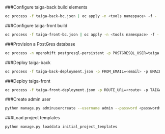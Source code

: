 ###Configure taiga-back build elements

```bash
oc process -f taiga-back-bc.json | oc apply -n <tools namespace> -f -
```

###Configure taiga-front build 

```bash
oc process -f taiga-front-bc.json | oc apply -n <tools namespace> -f -
```


###Provision a PostGres database

```bash
oc process -n openshift postgresql-persistent -p POSTGRESQL_USER=taiga -p POSTGRESQL_DATABASE=taiga -p POSTGRESQL_PASSWORD=<postgres_pwd> -p VOLUME_CAPACITY=250Mi | oc apply  -n <deployment namespace> -f -
```

###Deploy taiga-back

```bash
oc process -f taiga-back-deployment.json -p FROM_EMAIL=<email> -p EMAIL_HOST=<email host> -p DATABASE_PASSWORD=<db pwd> -p GITHUB_API_CLIENT_SECRET=<github secret> -p GITHUB_API_CLIENT_ID=<github client id> -p TAIGA_FRONT_DOMAIN=<front route> -p ROUTE_URL=<backend route> | oc apply -n <deployment namespace> -f -
```


###Deploy taiga-front

```bash
oc process -f taiga-front-deployment.json -p ROUTE_URL=<route> -p TAIGA_API_URL=https://<backend-route>/api/v1/ -p GITHUB_CLIENT_ID=<git client id> | oc apply -n <deployment namespace> -f -
```


###Create admin user 
```bash
python manage.py adminusercreate --username admin --password <password>
```

###Load project templates
```bash
python manage.py loaddata initial_project_templates
```
